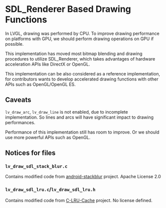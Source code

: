 # SDL_Renderer Based Drawing Functions

In LVGL, drawing was performed by CPU. To improve drawing performance on platforms with GPU,
we should perform drawing operations on GPU if possible.

This implementation has moved most bitmap blending and drawing procedures to utilize SDL_Renderer,
which takes advantages of hardware acceleration APIs like DirectX or OpenGL.

This implementation can be also considered as a reference implementation, for contributors wants to
develop accelerated drawing functions with other APIs such as OpenGL/OpenGL ES.

## Caveats
`lv_draw_arc`, `lv_draw_line` is not enabled, due to incomplete implementation. So lines and arcs will
have significant impact to drawing performances.

Performance of this implementation still has room to improve. Or we should use more powerful APIs
such as OpenGL.

## Notices for files

### `lv_draw_sdl_stack_blur.c`

Contains modified code from [android-stackblur](https://github.com/kikoso/android-stackblur) project.
Apache License 2.0

### `lv_draw_sdl_lru.c`/`lv_draw_sdl_lru.h`

Contains modified code from [C-LRU-Cache](https://github.com/willcannings/C-LRU-Cache) project. No license defined.
